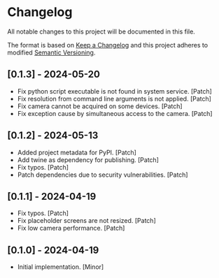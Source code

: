 # Changelog

All notable changes to this project will be documented in this file.

The format is based on [Keep a Changelog](http://keepachangelog.com/en/1.0.0/)
and this project adheres to modified [Semantic Versioning](http://semver.org/spec/v2.0.0.html).

## [0.1.3] - 2024-05-20

- Fix python script executable is not found in system service. [Patch]
- Fix resolution from command line arguments is not applied. [Patch] 
- Fix camera cannot be acquired on some devices. [Patch]
- Fix exception cause by simultaneous access to the camera. [Patch]

## [0.1.2] - 2024-05-13

- Added project metadata for PyPI. [Patch]
- Add twine as dependency for publishing. [Patch]
- Fix typos. [Patch]
- Patch dependencies due to security vulnerabilities. [Patch]

## [0.1.1] - 2024-04-19

- Fix typos. [Patch]
- Fix placeholder screens are not resized. [Patch]
- Fix low camera performance. [Patch]

## [0.1.0] - 2024-04-19

- Initial implementation. [Minor]
